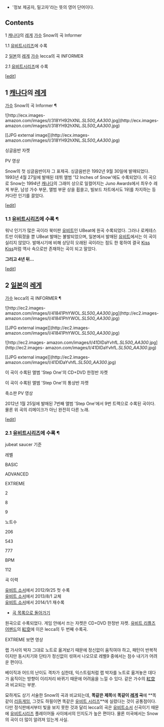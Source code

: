   * '정보 제공자, 밀고자'라는 뜻의 영어 단어이다.  

## Contents

    

1 [캐나다](%EC%BA%90%EB%82%98%EB%8B%A4.md)의 [레게](%EB%A0%88%EA%B2%8C.md)
[가수](%EA%B0%80%EC%88%98.md) Snow의 곡 Informer

    

1.1 [유비트시리즈](%EC%9C%A0%EB%B9%84%ED%8A%B8%20%EC%8B%9C%EB%A6%AC%EC%A6%88.md)에 수록

2 [일본](%EC%9D%BC%EB%B3%B8.md)의 [레게](%EB%A0%88%EA%B2%8C.md)
[가수](%EA%B0%80%EC%88%98.md) lecca의 곡 INFORMER

    

2.1 [유비트시리즈](%EC%9C%A0%EB%B9%84%ED%8A%B8%20%EC%8B%9C%EB%A6%AC%EC%A6%88.md)에 수록

[[edit](http://rigvedawiki.net/r1/wiki.php/INFORMER?action=edit&section=1)]

## 1 [캐나다](%EC%BA%90%EB%82%98%EB%8B%A4.md)의 [레게](%EB%A0%88%EA%B2%8C.md)
[가수](%EA%B0%80%EC%88%98.md) Snow의 곡 Informer ¶

![http://ecx.images-
amazon.com/images/I/318YH92hXNL._SL500_AA300_.jpg](http://ecx.images-
amazon.com/images/I/318YH92hXNL._SL500_AA300_.jpg)

[[JPG external image]](http://ecx.images-
amazon.com/images/I/318YH92hXNL._SL500_AA300_.jpg)

  
싱글음반 자켓

  
  

PV 영상

  

Snow의 첫 싱글음반이자 그 표제곡. 싱글음반은 1992년 9월 30일에 발매되었다. 1993년 4월 27일에 발매된 데뷔 앨범 '12
Inches of Snow'에도 수록되었다. 이 곡으로 Snow는 1994년
[캐나다](%EC%BA%90%EB%82%98%EB%8B%A4.md)의 그래미 상으로 일컬어지는 Juno Awards에서 최우수 레게
부문, 남성 가수 부문, 앨범 부문 상을 휩쓸고, 빌보드 차트에서도 1위를 차지하는 등 커다란 인기를 끌었다.

[[edit](http://rigvedawiki.net/r1/wiki.php/INFORMER?action=edit&section=2)]

### 1.1 [유비트시리즈](%EC%9C%A0%EB%B9%84%ED%8A%B8%20%EC%8B%9C%EB%A6%AC%EC%A6%88.md)에 수록 ¶

  
  

워낙 인기가 많은 곡이라 북미판 [유비트](%EC%9C%A0%EB%B9%84%ED%8A%B8.md)인 UBeat에 원곡 수록되었다.
그러나 로케테스트만 이뤄졌을 뿐 UBeat 발매는 불발되었으며, 일본에서 발매된
[유비트](%EC%9C%A0%EB%B9%84%ED%8A%B8.md)에서는 이 곡이 실리지 않았다. 발매시기에 비해 상당히 오래된
곡이라는 점도 한 몫하여 결국 [Kiss Kiss](Kiss%20Kiss.md)처럼 역사 속으로만 존재하는 곡이 되고 말았다.

  

**그리고 4년 뒤...**

[[edit](http://rigvedawiki.net/r1/wiki.php/INFORMER?action=edit&section=3)]

## 2 [일본](%EC%9D%BC%EB%B3%B8.md)의 [레게](%EB%A0%88%EA%B2%8C.md)
[가수](%EA%B0%80%EC%88%98.md) lecca의 곡 INFORMER ¶

![http://ec2.images-
amazon.com/images/I/41841PhYWOL._SL500_AA300_.jpg](http://ec2.images-
amazon.com/images/I/41841PhYWOL._SL500_AA300_.jpg)

[[JPG external image]](http://ec2.images-
amazon.com/images/I/41841PhYWOL._SL500_AA300_.jpg)

![http://ec2.images-
amazon.com/images/I/41DIDaYvhfL._SL500_AA300_.jpg](http://ec2.images-
amazon.com/images/I/41DIDaYvhfL._SL500_AA300_.jpg)

[[JPG external image]](http://ec2.images-
amazon.com/images/I/41DIDaYvhfL._SL500_AA300_.jpg)

이 곡이 수록된 앨범 'Step One'의 CD+DVD 한정반 자켓

이 곡이 수록된 앨범 'Step One'의 통상반 자켓

  
  
축소판 PV 영상

  

2012년 1월 25일에 발매된 7번째 앨범 'Step One'에서 9번 트랙으로 수록된 곡이다. 물론 위 곡의 리메이크가 아닌 완전히 다른
노래.

[[edit](http://rigvedawiki.net/r1/wiki.php/INFORMER?action=edit&section=4)]

### 2.1 [유비트시리즈](%EC%9C%A0%EB%B9%84%ED%8A%B8%20%EC%8B%9C%EB%A6%AC%EC%A6%88.md)에 수록 ¶

jubeat saucer 기준

레벨

BASIC

ADVANCED

EXTREME

2

8

9

노트수

206

543

777

BPM

112

곡 이력

[유비트 소서](%EC%9C%A0%EB%B9%84%ED%8A%B8%20%EC%86%8C%EC%84%9C.md)에서 2012/9/25 첫
수록  
[유비트 소서](%EC%9C%A0%EB%B9%84%ED%8A%B8%20%EC%86%8C%EC%84%9C.md)에서 2013/8/1 교체  
[유비트 소서](%EC%9C%A0%EB%B9%84%ED%8A%B8%20%EC%86%8C%EC%84%9C.md)에서 2014/1/1
재수록

  

  * [곡 목록으로 돌아가기](%EC%9C%A0%EB%B9%84%ED%8A%B8%20%EC%8B%9C%EB%A6%AC%EC%A6%88/%EC%88%98%EB%A1%9D%EA%B3%A1.md)  

원곡으로 수록되었다. 게임 안에서 쓰는 자켓은 CD+DVD 한정반 자켓. [유비트 리플즈 어펜드](%EC%9C%A0%EB%B9%84%ED%8A%B8%20%EB%A6%AC%ED%94%8C%EC%A6%88%20%EC%96%B4%ED%8E%9C%EB%93%9C.md)의
[紅空](%E7%B4%85%E7%A9%BA.md)에 이은 lecca의 두 번째 수록곡.

  
  

EXTREME 보면 영상

  

랩 가사의 박자 그대로 노트로 옮겨놨기 때문에 정신없이 움직여야 하고, 패턴이 반복적이지만 동시치기와 단타가 정신없이 섞여서 나오므로 레벨9
중에서는 점수 내기가 어려운 편이다.

  

베이직과 어드의 난이도 격차가 심한데, 익스트림처럼 랩 박자를 노트로 옮겨놓은 데다가 움직이는 방향이 이리저리 바뀌기 때문에 어려움을 느낄
수 있다. 같은 가수의 [紅空](%E7%B4%85%E7%A9%BA.md)과 비교되는 부분.

  

묘하게도 상기 서술한 Snow의 곡과 비교되는데, **똑같은 제목**에 **똑같이 [레게](%EB%A0%88%EA%B2%8C.md)
곡**에 **똑같이 [리듬게임](%EB%A6%AC%EB%93%AC%EA%B2%8C%EC%9E%84.md), 그것도 하필이면 똑같은
[유비트 시리즈](%EC%9C%A0%EB%B9%84%ED%8A%B8%20%EC%8B%9C%EB%A6%AC%EC%A6%88.md)**에
실렸다는 것이 공통점이다. 다만 정식판에서부터 빛을 보지 못한 것과 달리 lecca의 곡은 [유비트소서](%EC%9C%A0%EB%B9%84%ED%8A%B8%20%EC%86%8C%EC%84%9C.md) 신곡이기 때문에 [유비트시리즈](%EC%9C%A0%EB%B9%84%ED%8A%B8%20%EC%8B%9C%EB%A6%AC%EC%A6%88.md) 플레이어들
사이에서의 인지도가 높은 편이다. 물론 미국에서는 Snow의 곡이 더 많이 알려져 있는게 사실.

